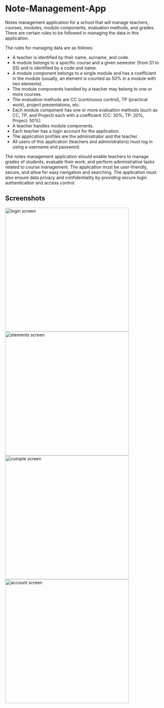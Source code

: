 # Note-Management-App
Notes management application for a school that will manage teachers, courses, modules, module components, evaluation methods, and grades. There are certain rules to be followed in managing the data in this application.

The rules for managing data are as follows:

- A teacher is identified by their name, surname, and code.
- A module belongs to a specific course and a given semester (from S1 to S5) and is identified by a code and name.
- A module component belongs to a single module and has a coefficient in the module (usually, an element is counted as 50% in a module with two elements).
- The module components handled by a teacher may belong to one or more courses.
- The evaluation methods are CC (continuous control), TP (practical work), project presentations, etc.
- Each module component has one or more evaluation methods (such as CC, TP, and Project) each with a coefficient (CC: 30%, TP: 20%, Project: 50%).
- A teacher handles module components.
- Each teacher has a login account for the application.
- The application profiles are the administrator and the teacher.
- All users of this application (teachers and administrators) must log in using a username and password.

The notes management application should enable teachers to manage grades of students, evaluate their work, and perform administrative tasks related to course management. The application must be user-friendly, secure, and allow for easy navigation and searching. The application must also ensure data privacy and confidentiality by providing secure login authentication and access control.
## Screenshots

<div>
<img src="https://user-images.githubusercontent.com/123269689/228817706-7d17e49a-c28f-417a-9c49-a2fd9cfba16d.png" width="400"  alt="login screen" >
<img src="https://user-images.githubusercontent.com/123269689/235451993-ff542119-1daf-4632-85a2-7406fde89fbd.png" width="400"  alt="elements screen" >
<br/>
<img src="https://user-images.githubusercontent.com/123269689/235452028-9234643c-aee4-4e85-9fdb-ce575ff5ac9c.png" width="400"  alt="compte screen" >
<img src="https://user-images.githubusercontent.com/123269689/235452037-67a9048e-e8e7-46c7-aee3-9e78d771a12b.png" width="400"  alt="account screen" >
</div>

